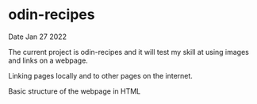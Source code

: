 # odin-recipes

Date Jan 27 2022 

The current project is odin-recipes and it will test my skill at using images and links on a webpage. 

Linking pages locally and to other pages on the internet. 

Basic structure of the webpage in HTML 